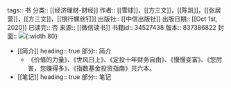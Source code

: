 tags:: 书
分类:: [[经济理财-财经]]
作者:: [[雪球]]，[[方三文]]，[[陈凯]]，[[张居营]]，[[方三文]]，[[银行螺丝钉]]
出版社:: [[中信出版社]]
出版日期:: [[Oct 1st, 2020]]
已读完:: 否
来源:: [[微信读书]]
书籍id:: 34527438
版本:: 837386822
封面:: ![](https://weread-1258476243.file.myqcloud.com/weread/cover/64/YueWen_34527438/s_YueWen_34527438.jpg){:width 80}

- [[简介]]
  heading:: true
  部分:: 简介
	- 《价值的力量》、《世风日上》、《定投十年财务自由》、《慢慢变富》、《您厉害，您赚得多》、《指数基金投资指南》共六本。
- [[笔记]]
  heading:: true
  部分:: 笔记